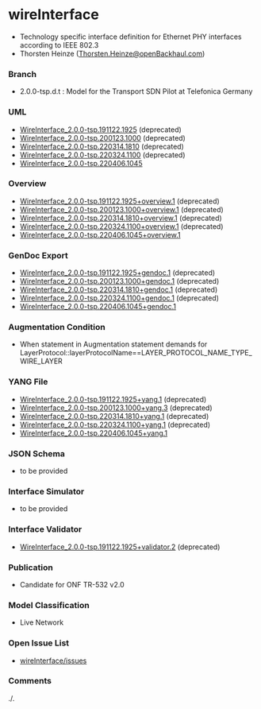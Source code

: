 # wireInterface
- Technology specific interface definition for Ethernet PHY interfaces according to IEEE 802.3
- Thorsten Heinze (Thorsten.Heinze@openBackhaul.com)

### Branch
- 2.0.0-tsp.d.t : Model for the Transport SDN Pilot at Telefonica Germany

### UML
- [WireInterface_2.0.0-tsp.191122.1925](./WireInterface_2.0.0-tsp.191122.1925.zip) (deprecated)
- [WireInterface_2.0.0-tsp.200123.1000](./WireInterface_2.0.0-tsp.200123.1000.zip) (deprecated)
- [WireInterface_2.0.0-tsp.220314.1810](./WireInterface_2.0.0-tsp.220314.1810.zip) (deprecated)
- [WireInterface_2.0.0-tsp.220324.1100](./WireInterface_2.0.0-tsp.220324.1100.zip) (deprecated)
- [WireInterface_2.0.0-tsp.220406.1045](./WireInterface_2.0.0-tsp.220406.1045.zip)

### Overview 
- [WireInterface_2.0.0-tsp.191122.1925+overview.1](./WireInterface_2.0.0-tsp.191122.1925+overview.1.png) (deprecated)
- [WireInterface_2.0.0-tsp.200123.1000+overview.1](./WireInterface_2.0.0-tsp.200123.1000+overview.1.png) (deprecated)
- [WireInterface_2.0.0-tsp.220314.1810+overview.1](./WireInterface_2.0.0-tsp.220314.1810+overview.1.png) (deprecated)
- [WireInterface_2.0.0-tsp.220324.1100+overview.1](./WireInterface_2.0.0-tsp.220324.1100+overview.1.png) (deprecated)
- [WireInterface_2.0.0-tsp.220406.1045+overview.1](./WireInterface_2.0.0-tsp.220406.1045+overview.1.png)

### GenDoc Export
- [WireInterface_2.0.0-tsp.191122.1925+gendoc.1](./WireInterface_2.0.0-tsp.191122.1925+gendoc.1.docx) (deprecated)
- [WireInterface_2.0.0-tsp.200123.1000+gendoc.1](./WireInterface_2.0.0-tsp.200123.1000+gendoc.1.docx) (deprecated)
- [WireInterface_2.0.0-tsp.220314.1810+gendoc.1](./WireInterface_2.0.0-tsp.220314.1810+gendoc.1.docx) (deprecated)
- [WireInterface_2.0.0-tsp.220324.1100+gendoc.1](./WireInterface_2.0.0-tsp.220324.1100+gendoc.1.docx) (deprecated)
- [WireInterface_2.0.0-tsp.220406.1045+gendoc.1](./WireInterface_2.0.0-tsp.220406.1045+gendoc.1.docx)

### Augmentation Condition
- When statement in Augmentation statement demands for LayerProtocol::layerProtocolName==LAYER_PROTOCOL_NAME_TYPE_WIRE_LAYER

### YANG File
- [WireInterface_2.0.0-tsp.191122.1925+yang.1](./WireInterface_2.0.0-tsp.191122.1925+yang.1.zip) (deprecated)
- [WireInterface_2.0.0-tsp.200123.1000+yang.3](./WireInterface_2.0.0-tsp.200123.1000+yang.3.zip) (deprecated)
- [WireInterface_2.0.0-tsp.220314.1810+yang.1](./WireInterface_2.0.0-tsp.220314.1810+yang.1.zip) (deprecated)
- [WireInterface_2.0.0-tsp.220324.1100+yang.1](./WireInterface_2.0.0-tsp.220324.1100+yang.1.zip) (deprecated)
- [WireInterface_2.0.0-tsp.220406.1045+yang.1](./WireInterface_2.0.0-tsp.220406.1045+yang.1.zip)

### JSON Schema
- to be provided

### Interface Simulator
- to be provided

### Interface Validator
- [WireInterface_2.0.0-tsp.191122.1925+validator.2](./WireInterface_2.0.0-tsp.191122.1925+validator.2.zip) (deprecated)

### Publication
- Candidate for ONF TR-532 v2.0 

### Model Classification
- Live Network

### Open Issue List
- [wireInterface/issues](../../issues)

### Comments 
./.
